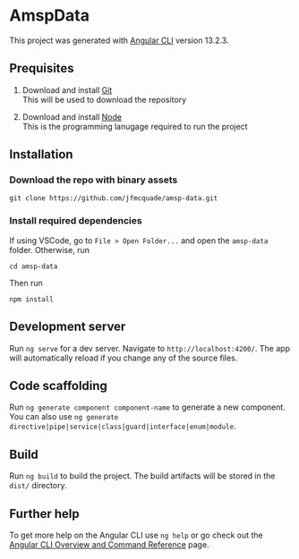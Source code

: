 # AmspData

This project was generated with [Angular CLI](https://github.com/angular/angular-cli) version 13.2.3.

## Prequisites

1. Download and install [Git](https://git-scm.com/downloads)  
   This will be used to download the repository

2. Download and install [Node](https://nodejs.org/en/download/)  
   This is the programming lanugage required to run the project

## Installation

### Download the repo with binary assets
```
git clone https://github.com/jfmcquade/amsp-data.git
```

### Install required dependencies

If using VSCode, go to `File > Open Folder...` and open the `amsp-data` folder. Otherwise, run
```
cd amsp-data
```

Then run 
```
npm install
```

## Development server

Run `ng serve` for a dev server. Navigate to `http://localhost:4200/`. The app will automatically reload if you change any of the source files.

## Code scaffolding

Run `ng generate component component-name` to generate a new component. You can also use `ng generate directive|pipe|service|class|guard|interface|enum|module`.

## Build

Run `ng build` to build the project. The build artifacts will be stored in the `dist/` directory.

## Further help

To get more help on the Angular CLI use `ng help` or go check out the [Angular CLI Overview and Command Reference](https://angular.io/cli) page.
